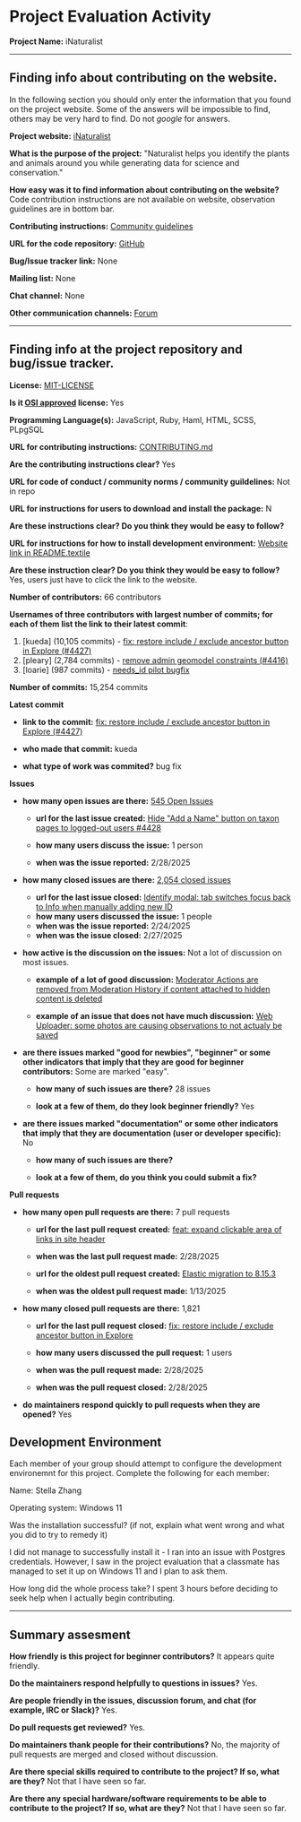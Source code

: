 # Project Evaluation Activity



__Project Name:__ iNaturalist


---

## Finding info about contributing on the website.

In the following section you should only enter the information that you
found on the project website. Some of the answers will be impossible to find, others
may be very hard to find. Do not _google_ for answers.

__Project website:__ [iNaturalist](https://www.inaturalist.org/)


__What is the purpose of the project:__ "Naturalist helps you identify the plants and animals around you while generating data for science and conservation."


__How easy was it to find information about contributing on the website?__ Code contribution instructions are not available on website, observation guidelines are in bottom bar.


__Contributing instructions:__ [Community guidelines](https://www.inaturalist.org/pages/community+guidelines) 

__URL for the code repository:__ [GitHub](https://github.com/inaturalist/inaturalist)

__Bug/Issue tracker link:__ None

__Mailing list:__ None

__Chat channel:__ None

__Other communication channels:__ [Forum](https://forum.inaturalist.org/)


---

## Finding info at the project repository and bug/issue tracker.

__License:__ [MIT-LICENSE](https://github.com/inaturalist/inaturalist/blob/main/MIT-LICENSE)

__Is it [OSI approved](https://opensource.org/licenses/alphabetical) license:__ Yes

__Programming Language(s):__ JavaScript, Ruby, Haml, HTML, SCSS, PLpgSQL

__URL for contributing instructions:__ [CONTRIBUTING.md](https://github.com/inaturalist/inaturalist/blob/main/CONTRIBUTING.md)

__Are the contributing instructions clear?__ Yes


__URL for code of conduct / community norms / community guildelines:__ Not in repo

__URL for instructions for users to download and install the package:__  N


__Are these instructions clear? Do you think they would be easy to follow?__ 


__URL for instructions for how to install development environment:__ [Website link in README.textile](https://github.com/inaturalist/inaturalist/blob/main/README.textile)


__Are these instruction clear? Do you think they would be easy to follow?__ Yes, users just have to click the link to the website.


__Number of contributors:__ 66 contributors


__Usernames of three contributors with largest number of commits; for
each of them list the link to their latest commit__:

1. [kueda] (10,105 commits) - [fix: restore include / exclude ancestor button in Explore (#4427)](https://github.com/inaturalist/inaturalist/commit/40e31148c6435e41b33d2c50fa25bbadc22d981e)
1. [pleary] (2,784 commits) - [remove admin geomodel constraints (#4416)](https://github.com/inaturalist/inaturalist/commit/8d011918304297eb651e0f5728a7d69da7354035)
1. [loarie] (987 commits) - [needs_id pilot bugfix](https://github.com/inaturalist/inaturalist/commit/003bd957bfd76e1210ca80547dcf6271f9dcada1)


__Number of commits:__ 15,254 commits

__Latest commit__ 

- __link to the commit:__ [fix: restore include / exclude ancestor button in Explore (#4427)](https://github.com/inaturalist/inaturalist/commit/40e31148c6435e41b33d2c50fa25bbadc22d981e)

- __who made that commit:__ kueda

- __what type of work was commited?__ bug fix


__Issues__

- __how many open issues are there:__ [545 Open Issues](https://github.com/inaturalist/inaturalist/issues)

    - __url for the last issue created:__ [Hide "Add a Name" button on taxon pages to logged-out users #4428](https://github.com/inaturalist/inaturalist/issues/4428)

    - __how many users discuss the issue:__ 1 person
    
    - __when was the issue reported:__ 2/28/2025
    

- __how many closed issues are there:__ [2,054 closed issues](https://github.com/inaturalist/inaturalist/issues?q=is%3Aissue%20state%3Aclosed)
    - __url for the last issue closed:__ [Identify modal: tab switches focus back to Info when manually adding new ID](https://github.com/inaturalist/inaturalist/issues/4415)
    - __how many users discussed the issue:__ 1 people
    - __when was the issue reported:__ 2/24/2025
    - __when was the issue closed:__ 2/27/2025

- __how active is the discussion on the issues:__ Not a lot of discussion on most issues.

    - __example of a lot of good discussion:__ [Moderator Actions are removed from Moderation History if content attached to hidden content is deleted](https://github.com/inaturalist/inaturalist/issues/4357)
    
    - __example of an issue that does not have much discussion:__ [Web Uploader: some photos are causing observations to not actualy be saved](https://github.com/inaturalist/inaturalist/issues/4370)



- __are there issues marked "good for newbies", "beginner" or some other indicators that imply that they are good for beginner contributors:__ Some are marked "easy".

    - __how many of such issues are there?__ 28 issues
    
    - __look at a few of them, do they look beginner friendly?__ Yes



- __are there issues marked "documentation" or some other indicators that imply that they are documentation (user or developer specific):__ No

    - __how many of such issues are there?__ 
    
    - __look at a few of them, do you think you could submit a fix?__ 



__Pull requests__

- __how many open pull requests are there:__ 7 pull requests

    - __url for the last pull request created:__ [feat: expand clickable area of links in site header](https://github.com/inaturalist/inaturalist/pull/4429)
    
    - __when was the last pull request made:__ 2/28/2025

    - __url for the oldest pull request created:__ [Elastic migration to 8.15.3](https://github.com/inaturalist/inaturalist/pull/4347)
    
    - __when was the oldest pull request made:__ 1/13/2025

- __how many closed pull requests are there:__ 1,821

    - __url for the last pull request closed:__ [fix: restore include / exclude ancestor button in Explore](https://github.com/inaturalist/inaturalist/pull/4427)
    
    - __how many users discussed the pull request:__ 1 users
    
    - __when was the pull request made:__  2/28/2025
    
    - __when was the pull request closed:__ 2/28/2025
    

- __do maintainers respond quickly to pull requests when they are opened?__ Yes


## Development Environment 

Each member of your group should attempt to configure the development environemnt 
for this project. Complete the following for each member:

Name: Stella Zhang

Operating system: Windows 11

Was the installation successful? (if not, explain what went wrong and 
what you did to try to remedy it)

I did not manage to successfully install it - I ran into an issue with Postgres credentials. However, I saw in the project evaluation that a classmate has managed to set it up on Windows 11 and I plan to ask them.

How long did the whole process take? 
I spent 3 hours before deciding to seek help when I actually begin contributing.

---


## Summary assesment
__How friendly is this project for beginner contributors?__
It appears quite friendly.



__Do the maintainers respond helpfully to questions in issues?__
Yes.


__Are people friendly in the issues, discussion forum, and chat (for example, IRC or Slack)?__
Yes.



__Do pull requests get reviewed?__
Yes.


__Do maintainers thank people for their contributions?__
No, the majority of pull requests are merged and closed without discussion.


__Are there special skills required to contribute to the project? If so, what are they?__
Not that I have seen so far.


__Are there any special hardware/software requirements to be able to contribute to the project? If so, what are they?__
Not that I have seen so far.
